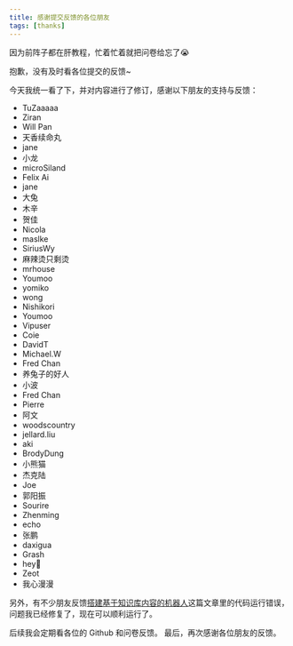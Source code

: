 ```yaml
---
title: 感谢提交反馈的各位朋友
tags: [thanks]
---
```


因为前阵子都在肝教程，忙着忙着就把问卷给忘了😭

抱歉，没有及时看各位提交的反馈~

今天我统一看了下，并对内容进行了修订，感谢以下朋友的支持与反馈：
- TuZaaaaa
- Ziran
- Will Pan
- 天香续命丸
- jane
- 小龙
- microSiland
- Felix Ai
- jane
- 大兔
- 木辛
- 贺佳
- Nicola
- maslke
- SiriusWy
- 麻辣烫只剩烫
- mrhouse
- Youmoo
- yomiko
- wong
- Nishikori
- Youmoo
- Vipuser
- Coie
- DavidT
- Michael.W
- Fred Chan
- 养兔子的好人
- 小波
- Fred Chan
- Pierre
- 阿文
- woodscountry
- jellard.liu
- aki
- BrodyDung
- 小熊猫
- 杰克陆
- Joe
- 郭阳振
- Sourire
- Zhenming
- echo
- 张鹏
- daxigua
- Grash
- hey🦈
- Zeot
- 我心漫漫

另外，有不少朋友反馈[搭建基于知识库内容的机器人](../docs/chatGPT/tutorial-extras/%E6%90%AD%E5%BB%BA%E5%9F%BA%E4%BA%8E%E7%9F%A5%E8%AF%86%E5%BA%93%E5%86%85%E5%AE%B9%E7%9A%84%E6%9C%BA%E5%99%A8%E4%BA%BA.md)这篇文章里的代码运行错误，问题我已经修复了，现在可以顺利运行了。

后续我会定期看各位的 Github 和问卷反馈。
最后，再次感谢各位朋友的反馈。
